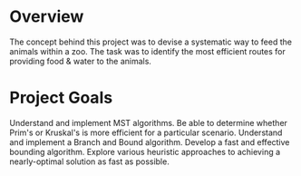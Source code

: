 # Overview
The concept behind this project was to devise a systematic way to feed the animals within a zoo.
The task was to identify the most efficient routes for providing food & water to the animals.


# Project Goals
Understand and implement MST algorithms. Be able to determine whether Prim's or Kruskal's is more efficient for a particular scenario.
Understand and implement a Branch and Bound algorithm. Develop a fast and effective bounding algorithm.
Explore various heuristic approaches to achieving a nearly-optimal solution as fast as possible.

